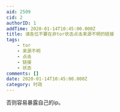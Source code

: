 ```yaml
---
aid: 2509
cid: 2
authorID: 1
addTime: 2020-01-14T10:45:00.000Z
title: 请各位不要在非tor状态点击来源不明的链接
tags:
    - tor
    - 来源不明
    - 点击
    - 链接
    - 状态
comments: []
date: 2020-01-14T10:45:00.000Z
category: 时政
---
```


否则容易暴露自己的ip。
